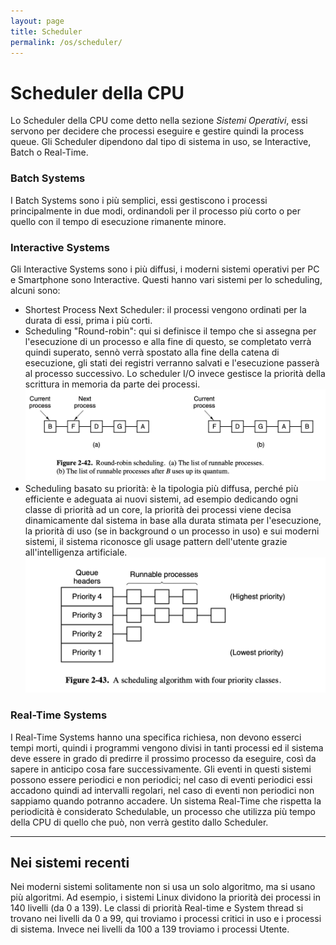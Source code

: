 ```yaml
---
layout: page
title: Scheduler
permalink: /os/scheduler/
---
```


# Scheduler della CPU

Lo Scheduler della CPU come detto nella sezione _Sistemi Operativi_, essi servono per decidere che processi eseguire e gestire quindi la process queue.
Gli Scheduler dipendono dal tipo di sistema in uso, se Interactive, Batch o Real-Time.

### Batch Systems
I Batch Systems sono i più semplici, essi gestiscono i processi principalmente in due modi, ordinandoli per il processo più corto o per quello con il tempo di esecuzione rimanente minore.

### Interactive Systems
Gli Interactive Systems sono i più diffusi, i moderni sistemi operativi per PC e Smartphone sono Interactive. Questi hanno vari sistemi per lo scheduling, alcuni sono:
- Shortest Process Next Scheduler: il processi vengono ordinati per la durata di essi, prima i più corti.
- Scheduling "Round-robin": qui si definisce il tempo che si assegna per l'esecuzione di un processo e alla fine di questo, se completato verrà quindi superato, sennò verrà spostato alla fine della catena di esecuzione, gli stati dei registri verranno salvati e l'esecuzione passerà al processo successivo. Lo scheduler I/O invece gestisce la priorità della scrittura in memoria da parte dei processi.
![round](/assets/images/round_robin.png)
- Scheduling basato su priorità: è la tipologia più diffusa, perché più efficiente e adeguata ai nuovi sistemi, ad esempio dedicando ogni classe di priorità ad un core, la priorità dei processi viene decisa dinamicamente dal sistema in base alla durata stimata per l'esecuzione, la priorità di uso (se in background o un processo in uso) e sui moderni sistemi, il sistema riconosce gli usage pattern dell'utente grazie all'intelligenza artificiale.
![priority](/assets/images/priority.png)

### Real-Time Systems
I Real-Time Systems hanno una specifica richiesa, non devono esserci tempi morti, quindi i programmi vengono divisi in tanti processi ed il sistema deve essere in grado di predirre il prossimo processo da eseguire, così da sapere in anticipo cosa fare successivamente. Gli eventi in questi sistemi possono essere periodici e non periodici; nel caso di eventi periodici essi accadono quindi ad intervalli regolari, nel caso di eventi non periodici non sappiamo quando potranno accadere. Un sistema Real-Time che rispetta la periodicità è considerato Schedulable, un processo che utilizza più tempo della CPU di quello che può, non verrà gestito dallo Scheduler.

---

## Nei sistemi recenti
Nei moderni sistemi solitamente non si usa un solo algoritmo, ma si usano più algoritmi. Ad esempio, i sistemi Linux dividono la priorità dei processi in 140 livelli (da 0 a 139).
Le classi di priorità Real-time e System thread si trovano nei livelli da 0 a 99, qui troviamo i processi critici in uso e i processi di sistema. Invece nei livelli da 100 a 139 troviamo i processi Utente.